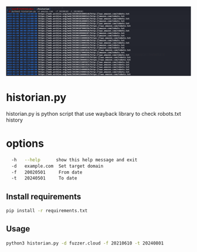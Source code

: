 ![historian](output.png)
# historian.py
historian.py is python script that use wayback library to check robots.txt history   
# options
```bash
  -h   --help      show this help message and exit
  -d   example.com  Set target domain
  -f   20020501     From date
  -t   20240501     To date
```
## Install requirements 
 ```bash
 pip install -r requirements.txt
 ```
## Usage
 ```bash
 python3 historian.py -d fuzzer.cloud -f 20210610 -t 20240801
 ```

